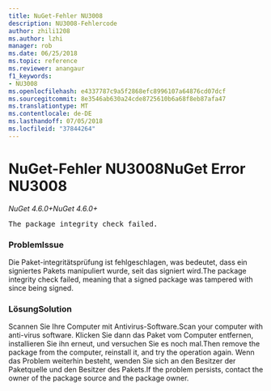 ```yaml
---
title: NuGet-Fehler NU3008
description: NU3008-Fehlercode
author: zhili1208
ms.author: lzhi
manager: rob
ms.date: 06/25/2018
ms.topic: reference
ms.reviewer: anangaur
f1_keywords:
- NU3008
ms.openlocfilehash: e4337787c9a5f2868efc8996107a64876cd07dcf
ms.sourcegitcommit: 8e3546ab630a24cde8725610b6a68f8eb87afa47
ms.translationtype: MT
ms.contentlocale: de-DE
ms.lasthandoff: 07/05/2018
ms.locfileid: "37844264"
---
```

# <a name="nuget-error-nu3008"></a><span data-ttu-id="2eb13-103">NuGet-Fehler NU3008</span><span class="sxs-lookup"><span data-stu-id="2eb13-103">NuGet Error NU3008</span></span>

<span data-ttu-id="2eb13-104">*NuGet 4.6.0+*</span><span class="sxs-lookup"><span data-stu-id="2eb13-104">*NuGet 4.6.0+*</span></span>

<pre>The package integrity check failed.</pre>

### <a name="issue"></a><span data-ttu-id="2eb13-105">Problem</span><span class="sxs-lookup"><span data-stu-id="2eb13-105">Issue</span></span>
<span data-ttu-id="2eb13-106">Die Paket-integritätsprüfung ist fehlgeschlagen, was bedeutet, dass ein signiertes Pakets manipuliert wurde, seit das signiert wird.</span><span class="sxs-lookup"><span data-stu-id="2eb13-106">The package integrity check failed, meaning that a signed package was tampered with since being signed.</span></span>

### <a name="solution"></a><span data-ttu-id="2eb13-107">Lösung</span><span class="sxs-lookup"><span data-stu-id="2eb13-107">Solution</span></span>
<span data-ttu-id="2eb13-108">Scannen Sie Ihre Computer mit Antivirus-Software.</span><span class="sxs-lookup"><span data-stu-id="2eb13-108">Scan your computer with anti-virus software.</span></span> <span data-ttu-id="2eb13-109">Klicken Sie dann das Paket vom Computer entfernen, installieren Sie ihn erneut, und versuchen Sie es noch mal.</span><span class="sxs-lookup"><span data-stu-id="2eb13-109">Then remove the package from the computer, reinstall it, and try the operation again.</span></span> <span data-ttu-id="2eb13-110">Wenn das Problem weiterhin besteht, wenden Sie sich an den Besitzer der Paketquelle und den Besitzer des Pakets.</span><span class="sxs-lookup"><span data-stu-id="2eb13-110">If the problem persists, contact the owner of the package source and the package owner.</span></span>